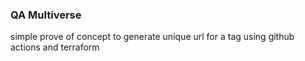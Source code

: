 ### QA Multiverse

simple prove of concept to generate unique url for a tag using github actions and terraform
